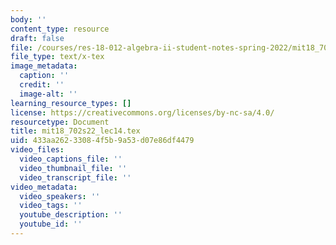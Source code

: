 ```yaml
---
body: ''
content_type: resource
draft: false
file: /courses/res-18-012-algebra-ii-student-notes-spring-2022/mit18_702s22_lec14.tex
file_type: text/x-tex
image_metadata:
  caption: ''
  credit: ''
  image-alt: ''
learning_resource_types: []
license: https://creativecommons.org/licenses/by-nc-sa/4.0/
resourcetype: Document
title: mit18_702s22_lec14.tex
uid: 433aa262-3308-4f5b-9a53-d07e86df4479
video_files:
  video_captions_file: ''
  video_thumbnail_file: ''
  video_transcript_file: ''
video_metadata:
  video_speakers: ''
  video_tags: ''
  youtube_description: ''
  youtube_id: ''
---
```

